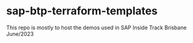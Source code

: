 # sap-btp-terraform-templates
This repo is mostly to host the demos used in SAP Inside Track Brisbane June/2023
